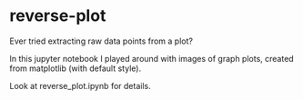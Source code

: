 # reverse-plot

Ever tried extracting raw data points from a plot? 

In this jupyter notebook I played around with images of graph plots, created from matplotlib (with default style).

Look at reverse_plot.ipynb for details.


